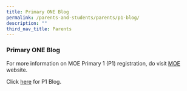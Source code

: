 ```yaml
---
title: Primary ONE Blog
permalink: /parents-and-students/parents/p1-blog/
description: ""
third_nav_title: Parents
---
```

### **Primary ONE Blog**

<!--
Please be informed that the Primary ONE (P1) Blog gets updated periodically annually (between October and December). 
-->

For more information on MOE Primary 1 (P1) registration, do visit [MOE](https://www.moe.gov.sg/primary/p1-registration) website.

Click [here](https://sites.google.com/moe.edu.sg/changkat-primary-school/home) for P1 Blog.